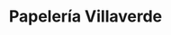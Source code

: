 ---
title: "Papelería Villaverde"
url: /talavera-de-la-reina/papeleria-villaverde/
shop: material de oficina
---